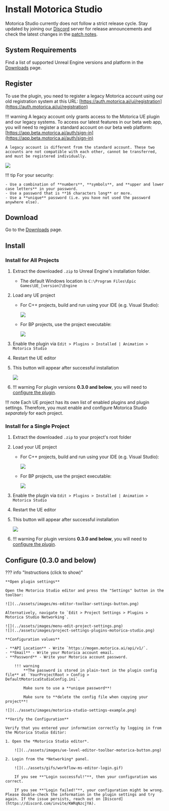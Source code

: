 # Install Motorica Studio

Motorica Studio currently does not follow a strict release cycle. Stay updated by joining our [Discord](https://discord.com/invite/KWRqNzcjYA) server for release announcements and check the latest changes in the [patch notes](../changelog.md).

## System Requirements

Find a list of supported Unreal Engine versions and platform in the [Downloads](../downloads.md) page.

## Register

To use the plugin, you need to register a legacy Motorica account using our old registration system at this URL: [https://auth.motorica.ai/ui/registration](https://auth.motorica.ai/ui/registration)

!!! warning
    A legacy account only grants access to the Motorica UE plugin and our legacy systems. To access our latest features in our beta web app, you will need to register a standard account on our beta web platform: [https://app.beta.motorica.ai/auth/sign-in](https://app.beta.motorica.ai/auth/sign-in)
    
    A legacy account is different from the standard account. These two accounts are not compatible with each other, cannot be transferred, and must be registered individually.

![](../assets/images/motorica-ory-registration.png)

!!! tip
    For your security:

    - Use a combination of **numbers**, **symbols**, and **upper and lower case letters** in your password.
    - Use a password that is **16 characters long** or more.
    - Use a **unique** password (i.e. you have not used the password anywhere else).

## Download

Go to the [Downloads](../downloads.md) page.

## Install
### Install for All Projects

1. Extract the downloaded `.zip` to Unreal Engine's installation folder.
    - The default Windows location is `C:\Program Files\Epic Games\UE_[version]\Engine`
2. Load any UE project
      - For C++ projects, build and run using your IDE (e.g. Visual Studio):

        ![](../assets/images/open-project-cpp.png)

      - For BP projects, use the project executable:        

        ![](../assets/images/open-project-bp.png)

3. Enable the plugin via `Edit > Plugins > Installed | Animation > Motorica Studio`
4. Restart the UE editor
5. This button will appear after successful installation

    ![](../assets/images/ue-level-editor-toolbar-motorica-button.png)

6. !!! warning
    For plugin versions **0.3.0 and below**, you will need to [configure the plugin](#configure-030-and-below).

!!! note
    Each UE project has its own list of enabled plugins and plugin settings. Therefore, you must enable and configure Motorica Studio *separately* for each project.

### Install for a Single Project

1. Extract the downloaded `.zip` to your project's root folder
2. Load your UE project
      - For C++ projects, build and run using your IDE (e.g. Visual Studio):

        ![](../assets/images/open-project-cpp.png)

      - For BP projects, use the project executable:

        ![](../assets/images/open-project-bp.png)

3. Enable the plugin via `Edit > Plugins > Installed | Animation > Motorica Studio`
4. Restart the UE editor
5. This button will appear after successful installation

    ![](../assets/images/ue-level-editor-toolbar-motorica-button.png)

6. !!! warning
    For plugin versions **0.3.0 and below**, you will need to [configure the plugin](#configure-030-and-below).

## Configure (0.3.0 and below)

??? info "Instructions (click to show)"

    **Open plugin settings**

    Open the Motorica Studio editor and press the "Settings" button in the toolbar:

    ![](../assets/images/ms-editor-toolbar-settings-button.png)

    Alternatively, navigate to `Edit > Project Settings > Plugins > Motorica Studio Networking`.

    ![](../assets/images/menu-edit-project-settings.png)
    ![](../assets/images/project-settings-plugins-motorica-studio.png)

    **Configuration values**

    - **API Location** - Write `https://mogen.motorica.ai/api/v1/`.
    - **Email** - Write your Motorica account email.
    - **Password** - Write your Motorica account password.

        !!! warning
            **The password is stored in plain-text in the plugin config file** at `YourProjectRoot > Config > DefaultMotoricaStudioConfig.ini`.
            
            Make sure to use a **unique password**!

            Make sure to **delete the config file when copying your project**!

    ![](../assets/images/motorica-studio-settings-example.png)

    **Verify the Configuration**

    Verify that you entered your information correctly by logging in from the Motorica Studio Editor:

    1. Open the *Motorica Studio editor*.

        ![](../assets/images/ue-level-editor-toolbar-motorica-button.png)

    2. Login from the *Networking* panel. 

        ![](../assets/gifs/workflow-ms-editor-login.gif)

        If you see **"Login successful!"**, then your configuration was correct.

        If you see **"Login failed!"**, your configuration might be wrong. Please double-check the information in the plugin settings and try again. If the issue persists, reach out on [Discord](https://discord.com/invite/KWRqNzcjYA).
